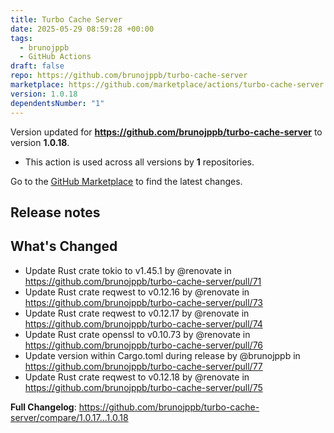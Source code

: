 ```yaml
---
title: Turbo Cache Server
date: 2025-05-29 08:59:28 +00:00
tags:
  - brunojppb
  - GitHub Actions
draft: false
repo: https://github.com/brunojppb/turbo-cache-server
marketplace: https://github.com/marketplace/actions/turbo-cache-server
version: 1.0.18
dependentsNumber: "1"
---
```



Version updated for **https://github.com/brunojppb/turbo-cache-server** to version **1.0.18**.
- This action is used across all versions by **1** repositories.

Go to the [GitHub Marketplace](https://github.com/marketplace/actions/turbo-cache-server) to find the latest changes.

## Release notes

## What's Changed
* Update Rust crate tokio to v1.45.1 by @renovate in https://github.com/brunojppb/turbo-cache-server/pull/71
* Update Rust crate reqwest to v0.12.16 by @renovate in https://github.com/brunojppb/turbo-cache-server/pull/73
* Update Rust crate reqwest to v0.12.17 by @renovate in https://github.com/brunojppb/turbo-cache-server/pull/74
* Update Rust crate openssl to v0.10.73 by @renovate in https://github.com/brunojppb/turbo-cache-server/pull/76
* Update version within Cargo.toml during release by @brunojppb in https://github.com/brunojppb/turbo-cache-server/pull/77
* Update Rust crate reqwest to v0.12.18 by @renovate in https://github.com/brunojppb/turbo-cache-server/pull/75


**Full Changelog**: https://github.com/brunojppb/turbo-cache-server/compare/1.0.17...1.0.18
